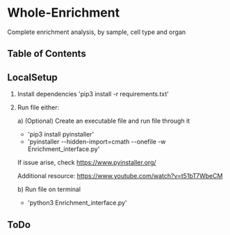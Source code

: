 # Whole-Enrichment
Complete enrichment analysis, by sample, cell type and organ

## Table of Contents
## LocalSetup
1) Install dependencies
'pip3 install -r requirements.txt'

2) Run file either:
	
	a) (Optional) Create an executable file and run file through it
	* 'pip3 install pyinstaller'
	* 'pyinstaller --hidden-import=cmath --onefile -w Enrichment_interface.py'

	If issue arise, check https://www.pyinstaller.org/
	
	Additional resource: https://www.youtube.com/watch?v=t51bT7WbeCM

	b) Run file on terminal
	* 'python3 Enrichment_interface.py'

## ToDo
